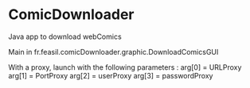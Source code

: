 # ComicDownloader
Java app to download webComics


Main in fr.feasil.comicDownloader.graphic.DownloadComicsGUI

With a proxy, launch with the following parameters : 
arg[0] = URLProxy
arg[1] = PortProxy
arg[2] = userProxy
arg[3] = passwordProxy
